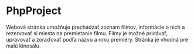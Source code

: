 # PhpProject

Webová stránka umožňuje prechádzať zoznam filmov, informácie o nich a rezervovať si miesta
na premietanie filmu. Filmy je možné pridávať, upravovať a zoraďovať podľa názvu a roku
premiéry. Stránka je vhodná pre malú kinosálu.
